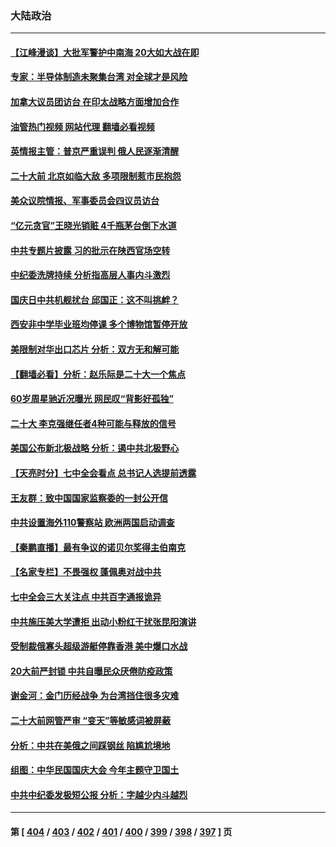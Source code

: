 ### 大陆政治
---
#### [【江峰漫谈】大批军警护中南海 20大如大战在即](../../pages/ncid277/n13843187.md?10120045) 
#### [专家：半导体制造未聚集台湾 对全球才是风险](../../pages/ncid277/n13842760.md?10120045) 
#### [加拿大议员团访台 在印太战略方面增加合作](../../pages/ncid277/n13842986.md?10120045) 
#### [油管热门视频 网站代理 翻墙必看视频](http://209.222.30.114:81/youtube.html?10120045)
#### [英情报主管：普京严重误判 俄人民逐渐清醒](../../pages/ncid277/n13843158.md?10120045) 
#### [二十大前 北京如临大敌 多项限制惹市民抱怨](../../pages/ncid277/n13843099.md?10120045) 
#### [美众议院情报、军事委员会四议员访台](../../pages/ncid277/n13843018.md?10120045) 
#### [“亿元贪官”王晓光销赃 4千瓶茅台倒下水道](../../pages/ncid277/n13843068.md?10120045) 
#### [中共专题片披露 习的批示在陕西官场空转](../../pages/ncid277/n13843071.md?10120045) 
#### [中纪委洗牌持续 分析指高层人事内斗激烈](../../pages/ncid277/n13842929.md?10120045) 
#### [国庆日中共机舰扰台 邱国正：这不叫挑衅？](../../pages/ncid277/n13842802.md?10120045) 
#### [西安非中学毕业班均停课 多个博物馆暂停开放](../../pages/ncid277/n13842719.md?10120045) 
#### [美限制对华出口芯片 分析：双方无和解可能](../../pages/ncid277/n13842647.md?10120045) 
#### [【翻墙必看】分析：赵乐际是二十大一个焦点](../../pages/ncid277/n13842842.md?10120045) 
#### [60岁周星驰近况曝光 网民叹“背影好孤独”](../../pages/ncid277/n13842632.md?10120045) 
#### [二十大 李克强继任者4种可能与释放的信号](../../pages/ncid277/n13842649.md?10120045) 
#### [美国公布新北极战略 分析：遏中共北极野心](../../pages/ncid277/n13842730.md?10120045) 
#### [【天亮时分】七中全会看点 总书记人选提前透露](../../pages/ncid277/n13842636.md?10120045) 
#### [王友群：致中国国家监察委的一封公开信](../../pages/ncid277/n13842611.md?10120045) 
#### [中共设置海外110警察站 欧洲两国启动调查](../../pages/ncid277/n13842597.md?10120045) 
#### [【秦鹏直播】最有争议的诺贝尔奖得主伯南克](../../pages/ncid277/n13842633.md?10120045) 
#### [【名家专栏】不畏强权 蓬佩奥对战中共](../../pages/ncid277/n13842460.md?10120045) 
#### [七中全会三大关注点 中共百字通报诡异](../../pages/ncid277/n13842488.md?10120045) 
#### [中共施压美大学遭拒 出动小粉红干扰张昆阳演讲](../../pages/ncid277/n13842202.md?10120045) 
#### [受制裁俄寡头超级游艇停靠香港 美中爆口水战](../../pages/ncid277/n13842487.md?10120045) 
#### [20大前严封锁 中共自曝民众厌倦防疫政策](../../pages/ncid277/n13842480.md?10120045) 
#### [谢金河：金门历经战争 为台湾挡住很多灾难](../../pages/ncid277/n13842379.md?10120045) 
#### [二十大前网管严审 “变天”等敏感词被屏蔽](../../pages/ncid277/n13842389.md?10120045) 
#### [分析：中共在美俄之间踩钢丝 陷尴尬境地](../../pages/ncid277/n13841990.md?10120045) 
#### [组图：中华民国国庆大会 今年主题守卫国土](../../pages/ncid277/n13842113.md?10120045) 
#### [中共中纪委发极短公报 分析：字越少内斗越烈](../../pages/ncid277/n13842176.md?10120045) 

---
#### 第 [ [404](./404.md?10120045) / [403](./403.md?10120045) / [402](./402.md?10120045) / [401](./401.md?10120045) / [400](./400.md?10120045) / [399](./399.md?10120045) / [398](./398.md?10120045) / [397](./397.md?10120045) ] 页
